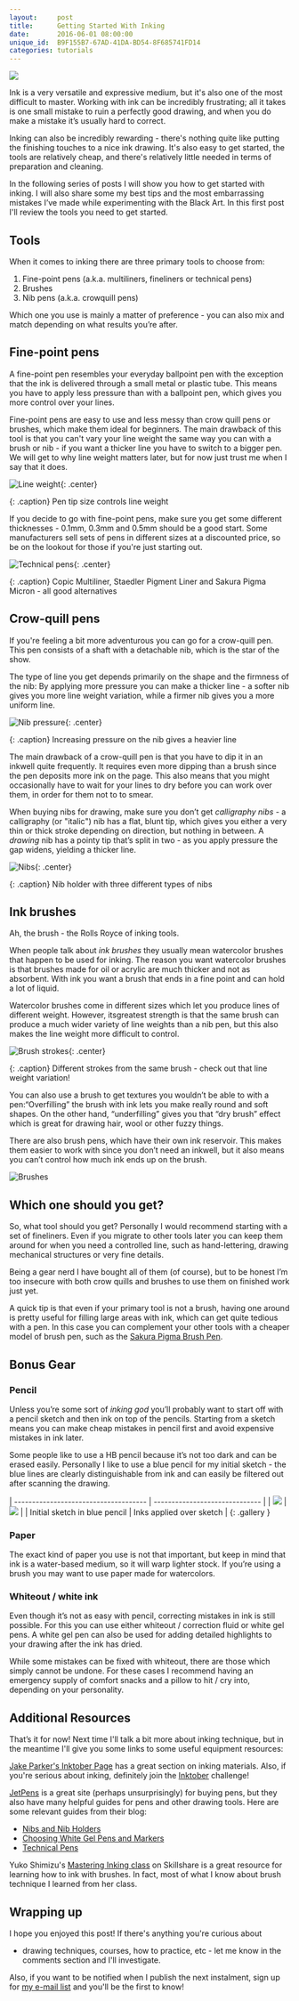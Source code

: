 ```yaml
---
layout:     post
title:      Getting Started With Inking
date:       2016-06-01 08:00:00
unique_id:  B9F155B7-67AD-41DA-BD54-8F685741FD14
categories: tutorials
---
```


![](http://i1.wp.com/drawingjourney.com/wp-content/uploads/2016/03/inking-headline.jpg)

Ink is a very versatile and expressive medium, but it's also one of
the most difficult to master. Working with ink can be incredibly
frustrating; all it takes is one small mistake to ruin a perfectly
good drawing, and when you do make a mistake it’s usually hard to
correct.

Inking can also be incredibly rewarding - there's nothing quite like
putting the finishing touches to a nice ink drawing. It's also easy to
get started, the tools are relatively cheap, and there's relatively
little needed in terms of preparation and cleaning.

In the following series of posts I will show you how to get started
with inking. I will also share some my best tips and the most
embarrassing mistakes I’ve made while experimenting with the Black
Art. In this first post I'll review the tools you need to get started.

## Tools

When it comes to inking there are three primary tools to choose from: 

 1. Fine-point pens (a.k.a. multiliners, fineliners or technical pens)
 2. Brushes 
 3. Nib pens (a.k.a. crowquill pens)
    
Which one you use is mainly a matter of preference - you can also mix
and match depending on what results you’re after.

## Fine-point pens

A fine-point pen resembles your everyday ballpoint pen with the
exception that the ink is delivered through a small metal or plastic
tube. This means you have to apply less pressure than with a ballpoint
pen, which gives you more control over your lines.

Fine-point pens are easy to use and less messy than crow quill pens or
brushes, which make them ideal for beginners. The main drawback of
this tool is that you can't vary your line weight the same way you can
with a brush or nib - if you want a thicker line you have to switch to
a bigger pen. We will get to why line weight matters later, but for
now just trust me when I say that it does.

![Line weight](/assets/line-weights-pen.jpg){: .center}

{: .caption}
Pen tip size controls line weight

If you decide to go with fine-point pens, make sure you get some
different thicknesses - 0.1mm, 0.3mm and 0.5mm should be a good start.
Some manufacturers sell sets of pens in different sizes at
a discounted price, so be on the lookout for those if you're just
starting out.

![Technical pens](/assets/technical-pens.jpg){: .center}

{: .caption}
Copic Multiliner, Staedler Pigment Liner and Sakura Pigma Micron - all
good alternatives

## Crow-quill pens

If you're feeling a bit more adventurous you can go for a crow-quill
pen. This pen consists of a shaft with a detachable nib, which is the
star of the show.

The type of line you get depends primarily on the shape and the
firmness of the nib: By applying more pressure you can make a thicker
line - a softer nib gives you more line weight variation, while
a firmer nib gives you a more uniform line.

![Nib pressure](/assets/line-weights-nib-pen.jpg){: .center}

{: .caption}
Increasing pressure on the nib gives a heavier line

The main drawback of a crow-quill pen is that you have to dip it in an
inkwell quite frequently. It requires even more dipping than a brush
since the pen deposits more ink on the page. This also means that you
might occasionally have to wait for your lines to dry before you can
work over them, in order for them not to to smear. 

When buying nibs for drawing, make sure you don’t get *calligraphy
nibs* - a calligraphy (or "italic") nib has a flat, blunt tip, which
gives you either a very thin or thick stroke depending on direction,
but nothing in between. A *drawing* nib has a pointy tip that’s split
in two - as you apply pressure the gap widens, yielding a thicker
line.

![Nibs](/assets/nib-pen.jpg){: .center}

{: .caption}
Nib holder with three different types of nibs

## Ink brushes

Ah, the brush - the Rolls Royce of inking tools.

When people talk about *ink brushes* they usually mean watercolor
brushes that happen to be used for inking. The reason you want
watercolor brushes is that brushes made for oil or acrylic are much
thicker and not as absorbent. With ink you want a brush that ends in
a fine point and can hold a lot of liquid.

Watercolor brushes come in different sizes which let you produce lines
of different weight. However, itsgreatest strength is that the
same brush can produce a much wider variety of line weights than a nib
pen, but this also makes the line weight more difficult to control. 

![Brush strokes](/assets/line-weights-brush.jpg){: .center}

{: .caption}
Different strokes from the same brush - check out that line weight variation!

You can also use a brush to get textures you wouldn’t be able to with
a pen:“Overfilling” the brush with ink lets you make really round and
soft shapes. On the other hand, “underfilling” gives you that “dry
brush” effect which is great for drawing hair, wool or other fuzzy
things. 

There are also brush pens, which have their own ink reservoir. This
makes them easier to work with since you don’t need an inkwell, but it
also means you can’t control how much ink ends up on the brush.

![Brushes](/assets/brushes.jpg)

## Which one should you get?

So, what tool should you get? Personally I would recommend starting
with a set of fineliners. Even if you migrate to other tools later you
can keep them around for when you need a controlled line, such as
hand-lettering, drawing mechanical structures or very fine details.

Being a gear nerd I have bought all of them (of course), but to be
honest I’m too insecure with both crow quills and brushes to use them
on finished work just yet. 

A quick tip is that even if your primary tool is not a brush, having
one around is pretty useful for filling large areas with ink, which
can get quite tedious with a pen. In this case you can complement your
other tools with a cheaper model of brush pen, such as the [Sakura
Pigma Brush
Pen](http://www.jetpens.com/Sakura-Pigma-Brush-Pen-Black-Ink/pd/2366).

## Bonus Gear

### Pencil

Unless you’re some sort of *inking god* you’ll probably want to start
off with a pencil sketch and then ink on top of the pencils. Starting
from a sketch means you can make cheap mistakes in pencil first and
avoid expensive mistakes in ink later.

Some people like to use a HB pencil because it’s not too dark and can
be erased easily. Personally I like to use a blue pencil for my
initial sketch - the blue lines are clearly distinguishable from ink
and can easily be filtered out after scanning the drawing.

| ------------------------------------- | ------------------------------ |
| ![](/assets/punk-cow-blue-pencil.jpg) | ![](/assets/punk-cow-inks.jpg) |
| Initial sketch in blue pencil         | Inks applied over sketch       |
{: .gallery }

### Paper

The exact kind of paper you use is not that important, but keep in
mind that ink is a water-based medium, so it will warp lighter stock.
If you’re using a brush you may want to use paper made for
watercolors.

### Whiteout / white ink

Even though it’s not as easy with pencil, correcting mistakes in ink
is still possible. For this you can use either whiteout / correction
fluid or white gel pens. A white gel pen can also be used for adding
detailed highlights to your drawing after the ink has dried.

While some mistakes can be fixed with whiteout, there are those which
simply cannot be undone. For these cases I recommend having an
emergency supply of comfort snacks and a pillow to hit / cry into,
depending on your personality.

## Additional Resources

That’s it for now! Next time I'll talk a bit more about inking
technique, but in the meantime I'll give you some links to some useful
equipment resources:

[Jake Parker's Inktober Page](http://mrjakeparker.com/inktober) has
a great section on inking materials. Also, if you're serious about
inking, definitely join the
[Inktober](https://twitter.com/hashtag/inktober) challenge!

[JetPens](http://www.jetpens.com/) is a great site (perhaps
unsurprisingly) for buying pens, but they also have many helpful
guides for pens and other drawing tools. Here are some relevant
guides from their blog:

 * [Nibs and Nib Holders](http://www.jetpens.com/blog/guide-to-nibs-and-nib-holders/pt/763)
 * [Choosing White Gel Pens and Markers](http://www.jetpens.com/blog/guide-to-choosing-white-gel-ink-pens-and-markers/pt/340)
 * [Technical Pens](http://www.jetpens.com/blog/guide-to-technical-pens/pt/436)

Yuko Shimizu's [Mastering Inking
class](https://www.skillshare.com/classes/design/Mastering-Inking-Basic-and-Pro-Techniques/1970343004)
on Skillshare is a great resource for learning how to ink with
brushes. In fact, most of what I know about brush technique I learned
from her class.

## Wrapping up

I hope you enjoyed this post! If there's anything you're curious about
- drawing techniques, courses, how to practice, etc - let me know in
the comments section and I'll investigate.

Also, if you want to be notified when I publish the next instalment,
sign up for [my e-mail list](http://eepurl.com/bNWxFD) and you'll be
the first to know!
